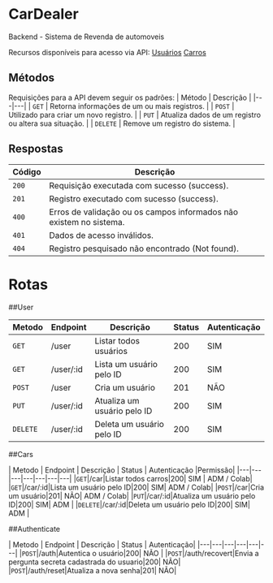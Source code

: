 # CarDealer

Backend  - Sistema de Revenda de automoveis

Recursos disponíveis para acesso via API:
 <a href="#usuario">Usuários</a> 
 <a href="#car">Carros</a> 


## Métodos
Requisições para a API devem seguir os padrões:
| Método | Descrição |
|---|---|
| `GET` | Retorna informações de um ou mais registros. |
| `POST` | Utilizado para criar um novo registro. |
| `PUT` | Atualiza dados de um registro ou altera sua situação. |
| `DELETE` | Remove um registro do sistema. |


## Respostas

| Código | Descrição |
|---|---|
| `200` | Requisição executada com sucesso (success).|
| `201` | Registro executado com sucesso (success).|
| `400` | Erros de validação ou os campos informados não existem no sistema.|
| `401` | Dados de acesso inválidos.|
| `404` | Registro pesquisado não encontrado (Not found).|


# Rotas

##User

| Metodo | Endpoint | Descrição | Status | Autenticação|
|---|---|---|---|---|
|`GET`|/user|Listar todos usuários|200| SIM|
|`GET`|/user/:id|Lista um usuário pelo ID|200| SIM|
|`POST`|/user|Cria um usuário|201| NÃO|
|`PUT`|/user/:id|Atualiza um usuário pelo ID|200| SIM|
|`DELETE`|/user/:id|Deleta um usuário pelo ID|200| SIM|


##Cars

| Metodo | Endpoint | Descrição | Status | Autenticação |Permissão|
|---|---|---|---|---|---|---|
|`GET`|/car|Listar todos carros|200| SIM | ADM / Colab|
|`GET`|/car/:id|Lista um usuário pelo ID|200| SIM| ADM / Colab|
|`POST`|/car|Cria um usuário|201| NÃO| ADM / Colab|
|`PUT`|/car/:id|Atualiza um usuário pelo ID|200| SIM| ADM |
|`DELETE`|/car/:id|Deleta um usuário pelo ID|200| SIM| ADM |

##Authenticate


| Metodo | Endpoint | Descrição | Status | Autenticação| 
|---|---|---|---|---|---|
|`POST`|/auth|Autentica o usuário|200| NÃO |
|`POST`|/auth/recovert|Envia a pergunta secreta cadastrada do usuario|200| NÃO|
|`POST`|/auth/reset|Atualiza a nova senha|201| NÃO| 



